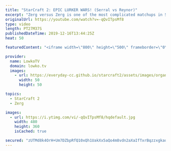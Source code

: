```yaml
---
title: "StarCraft 2: EPIC LURKER WARS! (Serral vs Reynor)"
excerpt: "Zerg versus Zerg is one of the most complicated matchups in StarCraft 2. If you miscontrol and mismicro in the first ten minutes of the game, it's pretty much game over right away. In this top-level match of Zerg versus Zerg between Serral and Reynor (in my opinion the best ZvZ players in the world)"
originalUrl: https://youtube.com/watch?v=-qQvITpsMf8
type: video
length: PT27M37S
publishedDateTime: 2019-12-16T13:44:25Z
heat: 50

featuredContent: "<iframe width=\"800\" height=\"500\" frameborder=\"0\" src=\"https://www.youtube.com/embed/-qQvITpsMf8\" allow=\"accelerometer; autoplay; encrypted-media; gyroscope; picture-in-picture\" allowfullscreen></iframe>"

provider:
  name: LowkoTV
  domain: lowko.tv
  images:
    - url: https://everyday-cc.github.io/starcraft2/assets/images/organizations/lowko.tv-50x50.jpg
      width: 50
      height: 50

topics:
  - StarCraft 2
  - Zerg

images:
  - url: https://i.ytimg.com/vi/-qQvITpsMf8/hqdefault.jpg
    width: 480
    height: 360
    isCached: true

secured: "zUTMd8k4OrH+Um7DZbpRfQ10xQh1UakXx5aQo4m8vdn2aXaIfTxrBqzzxgkauHViPzHAoyfXea8T+3z1zAMSple+z7EfUJ0HbI7naOqHWO/6S3E6I2dBoIhhhdCYs9VIQevNwyjn+AyeTd2+tilFfuEkN3iBa6n39Htgp1VoDvjfzTODBfZ54jVHC3oXSdi/2vQeYy8zRJxAML4W7FSIE/QGffz7yGlTY3HdelOb49/7pe1V2bptBL/rDWfi6K0ClpaQATEkHYhz/3LtzCrQsTsi6f6AgPu86jkLD8/0cMlqLIS1vFqk3Pq6DBwGnUCIv/5W15mNUJAVcxe9ryeb11cyikPepm1aXuwCUk7sK1UgweYqCA+hPQO3eaI9tndqHaaro0eAnmcW004Qyj/nrkXmjLTlgToCgiYeZ1OpIQbERvCCxAxnyfFLwwJHyOdY;fwVMKnxi93jt1aHyLWQOEA=="
---
```


